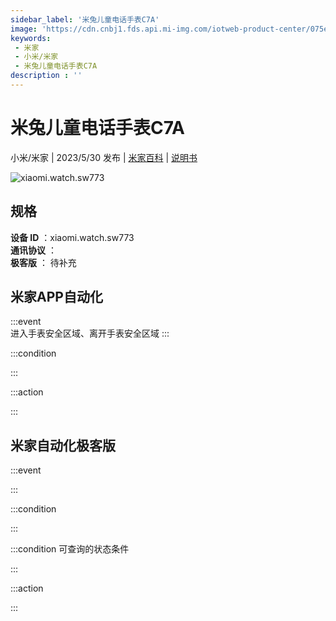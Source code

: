 ```yaml
---
sidebar_label: '米兔儿童电话手表C7A'
image: 'https://cdn.cnbj1.fds.api.mi-img.com/iotweb-product-center/075e6ca30fdf9355ceaaecaf598f71d0_1675757736824.png?GalaxyAccessKeyId=AKVGLQWBOVIRQ3XLEW&Expires=9223372036854775807&Signature=skGXOC/By7mFNzz37IndbN5R8Lc='
keywords: 
 - 米家
 - 小米/米家
 - 米兔儿童电话手表C7A
description : ''
---
```

# 米兔儿童电话手表C7A

小米/米家 | 2023/5/30 发布 | [米家百科](https://home.mi.com/webapp/content/baike/product/index.html?model=xiaomi.watch.sw773) | [说明书](https://home.mi.com/views/introduction.html?model=xiaomi.watch.sw773&region=cn)

![xiaomi.watch.sw773](https://cdn.cnbj1.fds.api.mi-img.com/iotweb-product-center/075e6ca30fdf9355ceaaecaf598f71d0_1675757736824.png?GalaxyAccessKeyId=AKVGLQWBOVIRQ3XLEW&Expires=9223372036854775807&Signature=skGXOC/By7mFNzz37IndbN5R8Lc=)

## 规格  
> 
**设备 ID** ：xiaomi.watch.sw773  
**通讯协议** ：  
**极客版**  ： 待补充 


## 米家APP自动化  

:::event  
进入手表安全区域、离开手表安全区域
:::

:::condition  

:::

:::action   

:::

## 米家自动化极客版  

:::event  

:::

:::condition  

:::

:::condition 可查询的状态条件  

:::

:::action  

:::

        
